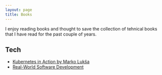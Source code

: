 ```yaml
---
layout: page
title: Books
---
```

I enjoy reading books and thought to save the collection of tehnical books that I have read for the past couple of years.

## Tech 
- [Kubernetes in Action by Marko Lukša](https://www.amazon.co.uk/Kubernetes-Running-Dive-Future-Infrastructure-ebook/dp/B07YP1XSZ9/ref=sr_1_2?dchild=1&keywords=Kubernetes+in+action&qid=1589026579&s=digital-text&sr=1-2)
- [Real-World Software Development](https://www.amazon.co.uk/Real-World-Software-Development-Project-Driven-Fundamentals-ebook/dp/B0828B1HGH/ref=sr_1_3?dchild=1&keywords=Real+Software+development&qid=1589026510&s=digital-text&sr=1-3)